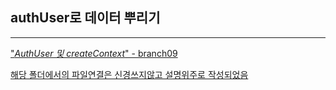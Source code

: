 ## authUser로 데이터 뿌리기
---
["_AuthUser 및 createContext_" - branch09](https://github.com/dydgh142/likelion-react)

<U>해당 폴더에서의 파일연결은 신경쓰지않고 설명위주로 작성되었음</U>

<br/>

